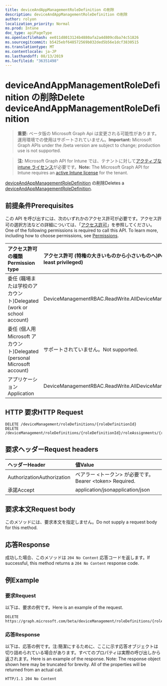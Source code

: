 ```yaml
---
title: deviceAndAppManagementRoleDefinition の削除
description: deviceAndAppManagementRoleDefinition の削除
author: rolyon
localization_priority: Normal
ms.prod: Intune
doc_type: apiPageType
ms.openlocfilehash: ee011d8013124b4880afa2a4d809cdba74c51826
ms.sourcegitcommit: b5425ebf648572569b032ded5b56e1dcf3830515
ms.translationtype: MT
ms.contentlocale: ja-JP
ms.lasthandoff: 08/13/2019
ms.locfileid: "36351498"
---
```

# <a name="delete-deviceandappmanagementroledefinition"></a><span data-ttu-id="048fb-103">deviceAndAppManagementRoleDefinition の削除</span><span class="sxs-lookup"><span data-stu-id="048fb-103">Delete deviceAndAppManagementRoleDefinition</span></span>

> <span data-ttu-id="048fb-104">**重要:** ベータ版の Microsoft Graph Api は変更される可能性があります。運用環境での使用はサポートされていません。</span><span class="sxs-lookup"><span data-stu-id="048fb-104">**Important:** Microsoft Graph APIs under the /beta version are subject to change; production use is not supported.</span></span>

> <span data-ttu-id="048fb-105">**注:** Microsoft Graph API for Intune では、テナントに対して[アクティブな intune ライセンス](https://go.microsoft.com/fwlink/?linkid=839381)が必要です。</span><span class="sxs-lookup"><span data-stu-id="048fb-105">**Note:** The Microsoft Graph API for Intune requires an [active Intune license](https://go.microsoft.com/fwlink/?linkid=839381) for the tenant.</span></span>

<span data-ttu-id="048fb-106">[deviceAndAppManagementRoleDefinition](../resources/intune-rbac-deviceandappmanagementroledefinition.md) の削除</span><span class="sxs-lookup"><span data-stu-id="048fb-106">Deletes a [deviceAndAppManagementRoleDefinition](../resources/intune-rbac-deviceandappmanagementroledefinition.md).</span></span>

## <a name="prerequisites"></a><span data-ttu-id="048fb-107">前提条件</span><span class="sxs-lookup"><span data-stu-id="048fb-107">Prerequisites</span></span>
<span data-ttu-id="048fb-p101">この API を呼び出すには、次のいずれかのアクセス許可が必要です。アクセス許可の選択方法などの詳細については、「[アクセス許可](/graph/permissions-reference)」を参照してください。</span><span class="sxs-lookup"><span data-stu-id="048fb-p101">One of the following permissions is required to call this API. To learn more, including how to choose permissions, see [Permissions](/graph/permissions-reference).</span></span>

|<span data-ttu-id="048fb-110">アクセス許可の種類</span><span class="sxs-lookup"><span data-stu-id="048fb-110">Permission type</span></span>|<span data-ttu-id="048fb-111">アクセス許可 (特権の大きいものから小さいものへ)</span><span class="sxs-lookup"><span data-stu-id="048fb-111">Permissions (from most to least privileged)</span></span>|
|:---|:---|
|<span data-ttu-id="048fb-112">委任 (職場または学校のアカウント)</span><span class="sxs-lookup"><span data-stu-id="048fb-112">Delegated (work or school account)</span></span>|<span data-ttu-id="048fb-113">DeviceManagementRBAC.ReadWrite.All</span><span class="sxs-lookup"><span data-stu-id="048fb-113">DeviceManagementRBAC.ReadWrite.All</span></span>|
|<span data-ttu-id="048fb-114">委任 (個人用 Microsoft アカウント)</span><span class="sxs-lookup"><span data-stu-id="048fb-114">Delegated (personal Microsoft account)</span></span>|<span data-ttu-id="048fb-115">サポートされていません。</span><span class="sxs-lookup"><span data-stu-id="048fb-115">Not supported.</span></span>|
|<span data-ttu-id="048fb-116">アプリケーション</span><span class="sxs-lookup"><span data-stu-id="048fb-116">Application</span></span>|<span data-ttu-id="048fb-117">DeviceManagementRBAC.ReadWrite.All</span><span class="sxs-lookup"><span data-stu-id="048fb-117">DeviceManagementRBAC.ReadWrite.All</span></span>|

## <a name="http-request"></a><span data-ttu-id="048fb-118">HTTP 要求</span><span class="sxs-lookup"><span data-stu-id="048fb-118">HTTP Request</span></span>
<!-- {
  "blockType": "ignored"
}
-->
``` http
DELETE /deviceManagement/roleDefinitions/{roleDefinitionId}
DELETE /deviceManagement/roleDefinitions/{roleDefinitionId}/roleAssignments/{roleAssignmentId}/roleDefinition
```

## <a name="request-headers"></a><span data-ttu-id="048fb-119">要求ヘッダー</span><span class="sxs-lookup"><span data-stu-id="048fb-119">Request headers</span></span>
|<span data-ttu-id="048fb-120">ヘッダー</span><span class="sxs-lookup"><span data-stu-id="048fb-120">Header</span></span>|<span data-ttu-id="048fb-121">値</span><span class="sxs-lookup"><span data-stu-id="048fb-121">Value</span></span>|
|:---|:---|
|<span data-ttu-id="048fb-122">Authorization</span><span class="sxs-lookup"><span data-stu-id="048fb-122">Authorization</span></span>|<span data-ttu-id="048fb-123">ベアラー &lt;トークン&gt; が必要です。</span><span class="sxs-lookup"><span data-stu-id="048fb-123">Bearer &lt;token&gt; Required.</span></span>|
|<span data-ttu-id="048fb-124">承諾</span><span class="sxs-lookup"><span data-stu-id="048fb-124">Accept</span></span>|<span data-ttu-id="048fb-125">application/json</span><span class="sxs-lookup"><span data-stu-id="048fb-125">application/json</span></span>|

## <a name="request-body"></a><span data-ttu-id="048fb-126">要求本文</span><span class="sxs-lookup"><span data-stu-id="048fb-126">Request body</span></span>
<span data-ttu-id="048fb-127">このメソッドには、要求本文を指定しません。</span><span class="sxs-lookup"><span data-stu-id="048fb-127">Do not supply a request body for this method.</span></span>

## <a name="response"></a><span data-ttu-id="048fb-128">応答</span><span class="sxs-lookup"><span data-stu-id="048fb-128">Response</span></span>
<span data-ttu-id="048fb-129">成功した場合、このメソッドは `204 No Content` 応答コードを返します。</span><span class="sxs-lookup"><span data-stu-id="048fb-129">If successful, this method returns a `204 No Content` response code.</span></span>

## <a name="example"></a><span data-ttu-id="048fb-130">例</span><span class="sxs-lookup"><span data-stu-id="048fb-130">Example</span></span>

### <a name="request"></a><span data-ttu-id="048fb-131">要求</span><span class="sxs-lookup"><span data-stu-id="048fb-131">Request</span></span>
<span data-ttu-id="048fb-132">以下は、要求の例です。</span><span class="sxs-lookup"><span data-stu-id="048fb-132">Here is an example of the request.</span></span>
``` http
DELETE https://graph.microsoft.com/beta/deviceManagement/roleDefinitions/{roleDefinitionId}
```

### <a name="response"></a><span data-ttu-id="048fb-133">応答</span><span class="sxs-lookup"><span data-stu-id="048fb-133">Response</span></span>
<span data-ttu-id="048fb-p102">以下は、応答の例です。注:簡潔にするために、ここに示す応答オブジェクトは切り詰められている場合があります。すべてのプロパティは実際の呼び出しから返されます。</span><span class="sxs-lookup"><span data-stu-id="048fb-p102">Here is an example of the response. Note: The response object shown here may be truncated for brevity. All of the properties will be returned from an actual call.</span></span>
``` http
HTTP/1.1 204 No Content
```






